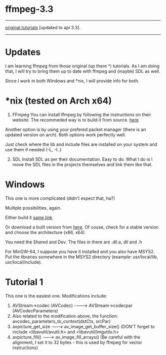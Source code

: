 ffmpeg-3.3
===============

* * *
[original tutorials](http://dranger.com/ffmpeg/) [updated to api 3.3].
* * *

# Updates
I am learning ffmpeg from those original (up there ^) tutorials.
As I am doing that, I will try to bring them up to date with ffmpeg and (maybe) SDL as well.

Since I work in both Windows and \*nix, I will provide info for both.

# \*nix (tested on Arch x64)
1) FFmpeg
You can install ffmpeg by following the instructions on their website. The recommeded way is to build it from
source. [here](https://trac.ffmpeg.org/wiki/CompilationGuide)

Another option is by using your prefered packet manager (there is an updated version on arch).
Both options work perfectly well.

Just check where the lib and include files are installed on your system and use them if needed (-L, -I..)

2) SDL
Install SDL as per their documentation. Easy to do.
What I do is I move the SDL files in the projects themselves and link them like that.

# Windows
This one is more complicated (didn't expect that, ha?)

Multiple possibilities, again.

Either build it [same link](https://trac.ffmpeg.org/wiki/CompilationGuide).

Or download a built version from [here](https://ffmpeg.zeranoe.com/builds/).
Of couse, check for a stable version and choose the architecture (x86, x64).

You need the Shared and Dev. The files in there are .dll.a, dll and .h

For MinGW-64, I suppose you have it installed and you also have MSYS2. Put the libraries somewhere in the
MSYS2 directory (example: usr/local/lib, usr/local/include).



# Tutorial 1
This one is the easiest one. Modifications include:

1) AVStream->codec (AVCodec) ----> AVStream->codecpar (AVCodecParameters)
2) Also related to the modification above, the function: avcodec_parameters_to_context(dstCtx, srcPar)
3) avpicture_get_size ---> av_image_get_buffer_size() (DON'T forget to include <libavutil/avutil.h> and <libavutil/imgutils.h>
4) avpicture_fill() ---> av_image_fill_arrays() (Be careful with the alignment, I set it to 32 bytes - this
is used by ffmpeg for vector instructions)

